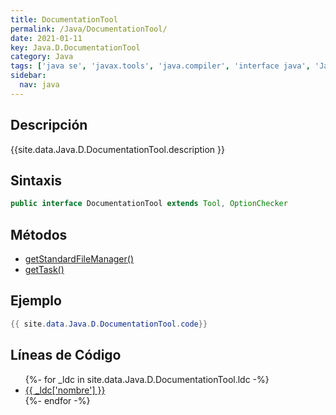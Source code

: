 ```yaml
---
title: DocumentationTool
permalink: /Java/DocumentationTool/
date: 2021-01-11
key: Java.D.DocumentationTool
category: Java
tags: ['java se', 'javax.tools', 'java.compiler', 'interface java', 'Java 1.8']
sidebar: 
  nav: java
---
```


## Descripción
{{site.data.Java.D.DocumentationTool.description }}

## Sintaxis
~~~java
public interface DocumentationTool extends Tool, OptionChecker
~~~

## Métodos
* [getStandardFileManager()](/Java/DocumentationTool/getStandardFileManager/)
* [getTask()](/Java/DocumentationTool/getTask/)

## Ejemplo
~~~java
{{ site.data.Java.D.DocumentationTool.code}}
~~~

## Líneas de Código
<ul>
{%- for _ldc in site.data.Java.D.DocumentationTool.ldc -%}
   <li>
       <a href="{{_ldc['url'] }}">{{ _ldc['nombre'] }}</a>
   </li>
{%- endfor -%}
</ul>
